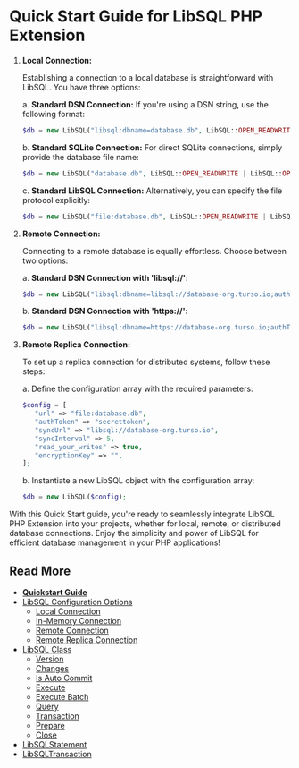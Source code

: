 # Quick Start Guide for LibSQL PHP Extension

1. **Local Connection:**

   Establishing a connection to a local database is straightforward with LibSQL. You have three options:

   a. **Standard DSN Connection:** If you're using a DSN string, use the following format:
      ```php
      $db = new LibSQL("libsql:dbname=database.db", LibSQL::OPEN_READWRITE | LibSQL::OPEN_CREATE, "");
      ```
      
   b. **Standard SQLite Connection:** For direct SQLite connections, simply provide the database file name:
      ```php
      $db = new LibSQL("database.db", LibSQL::OPEN_READWRITE | LibSQL::OPEN_CREATE, "");
      ```
      
   c. **Standard LibSQL Connection:** Alternatively, you can specify the file protocol explicitly:
      ```php
      $db = new LibSQL("file:database.db", LibSQL::OPEN_READWRITE | LibSQL::OPEN_CREATE, "");
      ```

2. **Remote Connection:**

   Connecting to a remote database is equally effortless. Choose between two options:

   a. **Standard DSN Connection with 'libsql://':**
      ```php
      $db = new LibSQL("libsql:dbname=libsql://database-org.turso.io;authToken=random-token");
      ```
      
   b. **Standard DSN Connection with 'https://':**
      ```php
      $db = new LibSQL("libsql:dbname=https://database-org.turso.io;authToken=random-token");
      ```

3. **Remote Replica Connection:**

   To set up a replica connection for distributed systems, follow these steps:

   a. Define the configuration array with the required parameters:
      ```php
      $config = [
         "url" => "file:database.db",
         "authToken" => "secrettoken",
         "syncUrl" => "libsql://database-org.turso.io",
         "syncInterval" => 5,
         "read_your_writes" => true,
         "encryptionKey" => "",
      ];
      ```

   b. Instantiate a new LibSQL object with the configuration array:
      ```php
      $db = new LibSQL($config);
      ```

With this Quick Start guide, you're ready to seamlessly integrate LibSQL PHP Extension into your projects, whether for local, remote, or distributed database connections. Enjoy the simplicity and power of LibSQL for efficient database management in your PHP applications!


## Read More

- **[Quickstart Guide](quick-start.md)**
- [LibSQL Configuration Options](000-configuration.md)
    - [Local Connection](001-local-connection.md)
    - [In-Memory Connection](002-memory-connection.md)
    - [Remote Connection](003-remote-connection.md)
    - [Remote Replica Connection](004-remote-replica-connection.md)
- [LibSQL Class](005-LibSQL-class.md)
    - [Version](006-version.md)
    - [Changes](007-changes.md)
    - [Is Auto Commit](008-isAutocommit.md)
    - [Execute](009-execute.md)
    - [Execute Batch](010-executeBatch.md)
    - [Query](011-query.md)
    - [Transaction](012-transaction.md)
    - [Prepare](013-prepare.md)
    - [Close](014-close.md)
- [LibSQLStatement](015-LibSQLStatement.md)
- [LibSQLTransaction](016-LibSQLTransaction.md)

